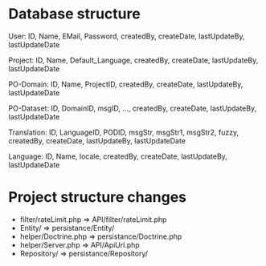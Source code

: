 Database structure
==================

User: ID, Name, EMail, Password, createdBy, createDate, lastUpdateBy, lastUpdateDate

Project: ID, Name, Default_Language, createdBy, createDate, lastUpdateBy, lastUpdateDate

PO-Domain: ID, Name, ProjectID, createdBy, createDate, lastUpdateBy, lastUpdateDate

PO-Dataset: ID, DomainID, msgID, ..., createdBy, createDate, lastUpdateBy, lastUpdateDate

Translation: ID, LanguageID, PODID, msgStr, msgStr1, msgStr2, fuzzy, createdBy, createDate, lastUpdateBy, lastUpdateDate

Language: ID, Name, locale, createdBy, createDate, lastUpdateBy, lastUpdateDate


Project structure changes
=========================
- filter/rateLimit.php => API/filter/rateLimit.php
- Entity/ => persistance/Entity/
- helper/Doctrine.php => persistance/Doctrine.php
- helper/Server.php => API/ApiUrl.php
- Repository/ => persistance/Repository/